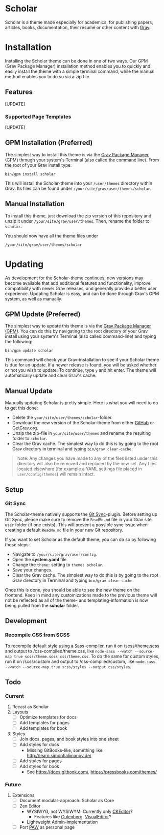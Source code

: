 # Scholar

Scholar is a theme made especially for academics, for publishing papers, articles, books, documentation, their resumé or other content with [Grav](https://getgrav.org/).

# Installation

Installing the Scholar theme can be done in one of two ways. Our GPM (Grav Package Manager) installation method enables you to quickly and easily install the theme with a simple terminal command, while the manual method enables you to do so via a zip file.

## Features

[UPDATE]

### Supported Page Templates

[UPDATE]

## GPM Installation (Preferred)

The simplest way to install this theme is via the [Grav Package Manager (GPM)](http://learn.getgrav.org/advanced/grav-gpm) through your system's Terminal (also called the command line).  From the root of your Grav install type:

    bin/gpm install scholar

This will install the Scholar-theme into your `/user/themes` directory within Grav. Its files can be found under `/your/site/grav/user/themes/scholar`.

## Manual Installation

To install this theme, just download the zip version of this repository and unzip it under `/your/site/grav/user/themes`. Then, rename the folder to `scholar`.

You should now have all the theme files under

    /your/site/grav/user/themes/scholar


# Updating

As development for the Scholar-theme continues, new versions may become available that add additional features and functionality, improve compatibility with newer Grav releases, and generally provide a better user experience. Updating Scholar is easy, and can be done through Grav's GPM system, as well as manually.

## GPM Update (Preferred)

The simplest way to update this theme is via the [Grav Package Manager (GPM)](http://learn.getgrav.org/advanced/grav-gpm). You can do this by navigating to the root directory of your Grav install using your system's Terminal (also called command-line) and typing the following:

    bin/gpm update scholar

This command will check your Grav-installation to see if your Scholar theme is due for an update. If a newer release is found, you will be asked whether or not you wish to update. To continue, type `y` and hit enter. The theme will automatically update and clear Grav's cache.

## Manual Update

Manually updating Scholar is pretty simple. Here is what you will need to do to get this done:

* Delete the `your/site/user/themes/scholar`-folder.
* Download the new version of the Scholar-theme from either [GitHub](https://github.com/OleVik/grav-theme-scholar) or [GetGrav.org](http://getgrav.org/downloads/themes#extras).
* Unzip the zip-file in `your/site/user/themes` and rename the resulting folder to `scholar`.
* Clear the Grav cache. The simplest way to do this is by going to the root Grav directory in terminal and typing `bin/grav clear-cache`.

> Note: Any changes you have made to any of the files listed under this directory will also be removed and replaced by the new set. Any files located elsewhere (for example a YAML settings file placed in `user/config/themes`) will remain intact.

## Setup

### Git Sync

The Scholar-theme natively supports the [Git Sync](https://github.com/trilbymedia/grav-plugin-git-sync)-plugin. Before setting up Git Sync, please make sure to remove the `ReadMe.md` file in your Grav site `user` folder (if one exists). This will prevent a possible sync issue when creating a default `ReadMe.md` file in your new Git repository.

If you want to set Scholar as the default theme, you can do so by following these steps:

* Navigate to `/your/site/grav/user/config`.
* Open the **system.yaml** file.
* Change the `theme:` setting to `theme: scholar`.
* Save your changes.
* Clear the Grav cache. The simplest way to do this is by going to the root Grav directory in Terminal and typing `bin/grav clear-cache`.

Once this is done, you should be able to see the new theme on the frontend. Keep in mind any customizations made to the previous theme will not be reflected as all of the theme- and templating-information is now being pulled from the **scholar** folder.

## Development

### Recompile CSS from SCSS

To recompile default style using a Sass-compiler, run it on /scss/theme.scss and output to /css-compiled/theme.css, like `node-sass --watch --source-map true scss/theme.scss css/theme.css`. To do the same for custom styles, run it on /scss/custom and output to /css-compiled/custom, like `node-sass --watch --source-map true scss/styles --output css/styles`.

## Todo

### Current

1. Recast as Scholar
1. Layouts
    - [ ] Optimize templates for docs
    - [ ] Add templates for pages
    - [ ] Add templates for book
1. Styles
    - [ ] Join docs, pages, and book styles into one sheet
    - [ ] Add styles for docs
        - Missing GitBooks-like, something like http://learn.simonhalimonov.de/
    - [ ] Add styles for pages
    - [ ] Add styles for book
        - See https://docs.gitbook.com/, https://pressbooks.com/themes/

### Future

1. Extensions
    - [ ] Document modular-approach: Scholar as Core
    - [ ] Zen Editor
        - WYSIWYG, not WYSIWYM. Currently only [CKEditor](https://ckeditor.com/docs/ckeditor5/latest/features/markdown.html)?
            - Features like [Gutenberg](https://wordpress.org/gutenberg/), [VisualEditor](https://www.mediawiki.org/wiki/Extension:VisualEditor)?
        - Lightweight Admin-implementation
    - [ ] Port [PAW](https://github.com/OleVik/personal-academic-website) as personal page
